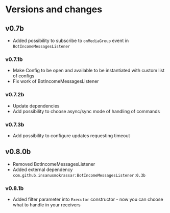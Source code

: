# Versions and changes

## v0.7b

* Added possibility to subscribe to `onMediaGroup` event in `BotIncomeMessagesListener`

### v0.7.1b

* Make Config to be open and available to be instantiated with custom list of configs
* Fix work of BotIncomeMessagesListener

### v0.7.2b

* Update dependencies
* Add possibility to choose async/sync mode of handling of commands

### v0.7.3b

* Add possibility to configure updates requesting timeout

## v0.8.0b

* Removed BotIncomeMessagesListener
* Added external dependency `com.github.insanusmokrassar:BotIncomeMessagesListener:0.3b`

### v0.8.1b

* Added filter parameter into `Executor` constructor - now you can choose what to handle in
your receivers
